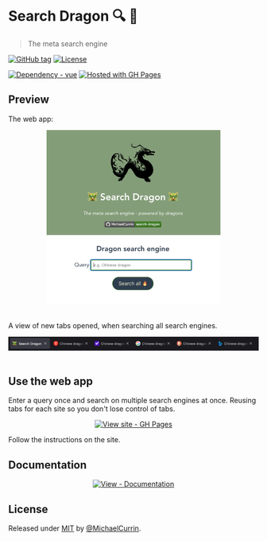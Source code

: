 # Search Dragon 🔍 🐲
> The meta search engine

<!-- Badges generated with https://michaelcurrin.github.io/badge-generator/ -->

[![GitHub tag](https://img.shields.io/github/tag/MichaelCurrin/search-dragon?include_prereleases=&sort=semver)](https://github.com/MichaelCurrin/search-dragon/releases/ "View GitHub releases")
[![License](https://img.shields.io/badge/License-MIT-blue)](#license "Go to License section")

[![Dependency - vue](https://img.shields.io/badge/vue-3-blue?logo=vue.js&logoColor=white)](https://www.npmjs.com/package/vue "Go to Vue on NPM")
[![Hosted with GH Pages](https://img.shields.io/badge/Hosted_with-GitHub_Pages-blue?logo=github&logoColor=white)](https://pages.github.com/ "Go to GitHub Pages homepage")


## Preview

The web app:

<div align="center">
    <a href="https://michaelcurrin.github.io/search-dragon/">
        <img src="/sample-1.png" alt="Sample screenshot" title="Go to Search Dragon website" width="350" />
    </a>
</div>

<br>

A view of new tabs opened, when searching all search engines.

<div align="center">
    <a href="https://michaelcurrin.github.io/search-dragon/">
        <img src="/sample-2.png" alt="Sample screenshot of tabs" title="Go to Search Dragon website" width="900" />
    </a>
</div>

<br>


## Use the web app

Enter a query once and search on multiple search engines at once. Reusing tabs for each site so you don't lose control of tabs.

<div align="center">

[![View site - GH Pages](https://img.shields.io/badge/View_site-GH_Pages-2ea44f?style=for-the-badge)](https://michaelcurrin.github.io/search-dragon/ "Go to Search Dragon website")

</div>

Follow the instructions on the site.


## Documentation

<div align="center">

[![View - Documentation](https://img.shields.io/badge/View-Documentation-blue?style=for-the-badge)](/docs/ "View documentation")

</div>


## License

Released under [MIT](/LICENSE) by [@MichaelCurrin](https://github.com/MichaelCurrin).
